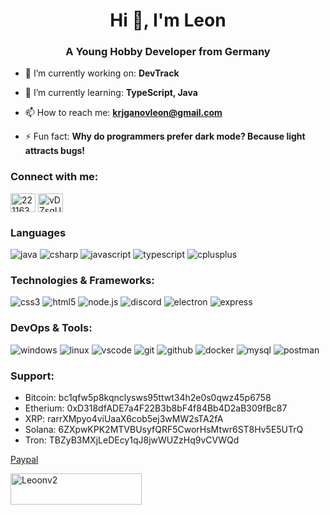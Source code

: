 <h1 align="center">Hi 👋, I'm Leon</h1>
<h3 align="center">A Young Hobby Developer from Germany</h3>

- 🔭 I’m currently working on: **DevTrack**

- 🌱 I’m currently learning: **TypeScript, Java**

- 📫 How to reach me: **krjganovleon@gmail.com**

- ⚡ Fun fact: **Why do programmers prefer dark mode? Because light attracts bugs!**

<h3 align="left">Connect with me:</h3>
<p align="left">
<a href="https://stackoverflow.com/users/22116385" target="blank"><img align="center" src="https://raw.githubusercontent.com/rahuldkjain/github-profile-readme-generator/master/src/images/icons/Social/stack-overflow.svg" alt="22116385" height="30" width="40" /></a>
<a href="https://discord.gg/vDZsqU3jC8" target="blank"><img align="center" src="https://raw.githubusercontent.com/rahuldkjain/github-profile-readme-generator/master/src/images/icons/Social/discord.svg" alt="vDZsqU3jC8" height="30" width="40" /></a>
</p>

<h3 align="left">Languages</h3>

![java](https://img.shields.io/badge/java-black?style=flat-square&logo=square&logoColor=red)
![csharp](https://img.shields.io/badge/csharp-black?style=flat-square&logo=csharp&logoColor=purple)
![javascript](https://img.shields.io/badge/javascript-black?style=flat-square&logo=javascript)
![typescript](https://img.shields.io/badge/typescript-black?style=flat-square&logo=typescript)
![cplusplus](https://img.shields.io/badge/c++-black?style=flat-square&logo=cplusplus&logoColor=blue)

<h3 align="left">Technologies & Frameworks:</h3>

![css3](https://img.shields.io/badge/css3-black?style=flat-square&logo=css3&logoColor=1572B6)
![html5](https://img.shields.io/badge/html5-black?style=flat-square&logo=html5)
![node.js](https://img.shields.io/badge/node.js-black?style=flat-square&logo=node.js)
![discord](https://img.shields.io/badge/discord.js-black?style=flat-square&logo=discord)
![electron](https://img.shields.io/badge/electron-black?style=flat-square&logo=electron)
![express](https://img.shields.io/badge/express-black?style=flat-square&logo=express)

<h3 align="left">DevOps & Tools:</h3>

![windows](https://img.shields.io/badge/windows-black?style=flat-square&logo=windows&logoColor=0078D6)
![linux](https://img.shields.io/badge/linux-black?style=flat-square&logo=linux)
![vscode](https://img.shields.io/badge/vscode-black?style=flat-square&logo=visual-studio-code&logoColor=007ACC)
![git](https://img.shields.io/badge/git-black?style=flat-square&logo=git)
![github](https://img.shields.io/badge/github-black?style=flat-square&logo=github)
![docker](https://img.shields.io/badge/docker-black?style=flat-square&logo=docker)
![mysql](https://img.shields.io/badge/mysql-black?style=flat-square&logo=mysq)
![postman](https://img.shields.io/badge/postman-black?style=flat-square&logo=postman)

<h3 align="left">Support:</h3>
<ul> 
        <li>Bitcoin: bc1qfw5p8kqnclysws95ttwt34h2e0s0qwz45p6758</li> 
        <li>Etherium: 0xD318dfADE7a4F22B3b8bF4f84Bb4D2aB309fBc87</li> 
        <li>XRP: rarrXMpyo4viUaaX6cob5ej3wMW2sTA2fA</li> 
        <li>Solana: 6ZXpwKPK2MTVBUsyfQRF5CworHsMtwr6ST8Hv5E5UTrQ</li> 
        <li>Tron: TBZyB3MXjLeDEcy1qJ8jwWUZzHq9vCVWQd</li> 
</ul>

<a href="https://www.paypal.me/LeonGoesBrr/10">Paypal</a>


<p><a href="https://www.buymeacoffee.com/Leoonv2"> <img align="left" src="https://cdn.buymeacoffee.com/buttons/v2/default-yellow.png" height="50" width="210" alt="Leoonv2" /></a></p>


